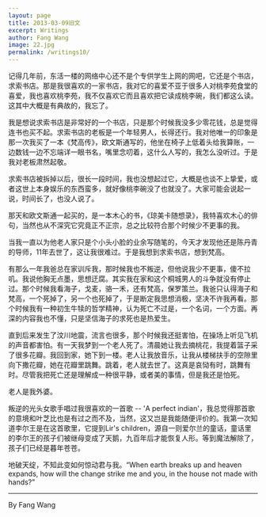 ```yaml
---
layout: page
title: 2013-03-09旧文
excerpt: Writings
author: Fang Wang
image: 22.jpg
permalink: /writings10/
---
```


记得几年前，东活一楼的网络中心还不是个专供学生上网的网吧，它还是个书店，求索书店。那是我很喜欢的一家书店，我对它的喜爱不亚于很多人对桃李苑食堂的喜爱，我也喜欢桃李苑，我不仅喜欢它而且喜欢把它读成桃李碗，我们都这么读。这其中大概是有典故的，我忘了。

我是想说求索书店是非常好的一个书店，只是那个时候我没多少零花钱，总是觉得连书也买不起。求索书店的老板是一个年轻男人，长得还行。我对他唯一的印象是那一次我买了一本《梵高传》，欧文斯通写的，他坐在椅子上低着头给我算账，一边数钱一边不忘端详一眼书名，嘴里念叨着，这什么人写的，我怎么没听过。于是我对老板肃然起敬。

求索书店被拆掉以后，很长一段时间，我也没想起过它，大概是也谈不上挚爱，或者这世上本身娱乐的东西蛮多，就好像桃李碗没了也就没了。大家可能会说起一说，时间长了，也没人说了。

那天和欧文斯通一起买的，是一本木心的书，《琼美卡随想录》，我特喜欢木心的俳句，当然也从不深究它究竟正不正宗，总之比较符合那个时候少不更事的我。

当我一直以为他老人家只是个小头小脸的业余写随笔的，今天才发现他还是陈丹青的导师，11年去世了，这让我很难过。于是我想到求索书店，想到梵高。

有那么一年我爸总在家训斥我，那时候我也不叛逆，但他说我少不更事，傻不拉叽。我说他胸无点墨，思想迂腐。其实我在家和这个桐城男人的斗争就没有停止过。那个时候我看海子，戈麦，骆一禾，还有梵高，保罗策兰。我爸只认得海子和梵高，一个死掉了，另一个也死掉了，于是断定我思想消极，坚决不许我再看。那个时候我有一种初生牛犊的哲学精神，认为死亡不过是，一个名词，一个方面。再深的内容我也不懂，只是坚信海子的求死也是热爱生。

直到后来发生了汶川地震，流言也很多，那个时候我还挺害怕，在操场上听见飞机的声音都害怕。有一天我梦到一个老人死了。清晨她让我去摘桃花，我提着篮子采了很多花瓣。我回到家，她下到一楼。老人让我放音乐，让我从楼梯扶手的空隙里向下撒花瓣，她在花瓣里跳舞。跳着，老人就去世了。这真是哀恸有时，跳舞有时。尽管我把死亡还是理解成一种很平静，或者美的事情，但是我还是怕死。

老人是我外婆。

叛逆的光头女歌手唱过我很喜欢的一首歌 -- 'A perfect indian'，我总觉得那首歌的意境和叶芝比也是有过之而不及，当然，这又岂是我能随便评价的。我第一次知道李尔王是在这首歌里，它提到Lir's children，源自一则爱尔兰的童话，童话里的李尔王的孩子们被继母变成了天鹅，九百年后才能恢复人形。等到魔法解除了，孩子们已经是暮年苍苍。

地破天绽，不知此变如何惊动君与我。“When earth breaks up and heaven expands, how will the change strike me and you, in the house not made with hands?”



****

By Fang Wang